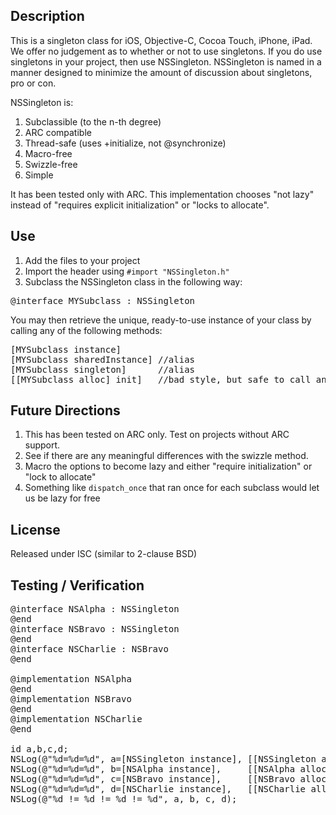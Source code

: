 ## Description

This is a singleton class for iOS, Objective-C, Cocoa Touch, iPhone, iPad. We offer no judgement as to whether or not to use singletons. If you do use singletons in your project, then use NSSingleton. NSSingleton is named in a manner designed to minimize the amount of discussion about singletons, pro or con.

NSSingleton is:

1. Subclassible (to the n-th degree)
2. ARC compatible
3. Thread-safe (uses +initialize, not @synchronize)
4. Macro-free
5. Swizzle-free
6. Simple

It has been tested only with ARC. This implementation chooses "not lazy" instead of "requires explicit initialization" or "locks to allocate".

## Use

1.  Add the files to your project
2.  Import the header using  `#import "NSSingleton.h"`
3.  Subclass the NSSingleton class in the following way:

<pre>
@interface MYSubclass : NSSingleton
</pre>

You may then retrieve the unique, ready-to-use instance of your class by calling any of the following methods:

<pre>
[MYSubclass instance]
[MYSubclass sharedInstance] //alias
[MYSubclass singleton]      //alias
[[MYSubclass alloc] init]   //bad style, but safe to call any number of times
</pre>

## Future Directions

1. This has been tested on ARC only. Test on projects without ARC support.
2. See if there are any meaningful differences with the swizzle method.
3. Macro the options to become lazy and either "require initialization" or "lock to allocate"
4. Something like `dispatch_once` that ran once for each subclass would let us be lazy for free

## License

Released under ISC (similar to 2-clause BSD)

## Testing / Verification

<pre>
@interface NSAlpha : NSSingleton
@end
@interface NSBravo : NSSingleton
@end
@interface NSCharlie : NSBravo
@end

@implementation NSAlpha
@end
@implementation NSBravo
@end
@implementation NSCharlie
@end

id a,b,c,d;
NSLog(@"%d=%d=%d", a=[NSSingleton instance], [[NSSingleton alloc] init], [[NSSingleton alloc] init]);
NSLog(@"%d=%d=%d", b=[NSAlpha instance],     [[NSAlpha alloc] init],     [[NSAlpha alloc] init]);
NSLog(@"%d=%d=%d", c=[NSBravo instance],     [[NSBravo alloc] init],     [[NSBravo alloc] init]);
NSLog(@"%d=%d=%d", d=[NSCharlie instance],   [[NSCharlie alloc] init],   [[NSCharlie alloc] init]);
NSLog(@"%d != %d != %d != %d", a, b, c, d);
</pre>
